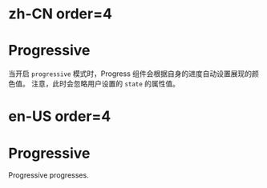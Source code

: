 # zh-CN order=4

# Progressive

当开启 `progressive` 模式时，Progress 组件会根据自身的进度自动设置展现的颜色值。
注意，此时会忽略用户设置的 `state` 的属性值。

# en-US order=4

# Progressive

Progressive progresses.
